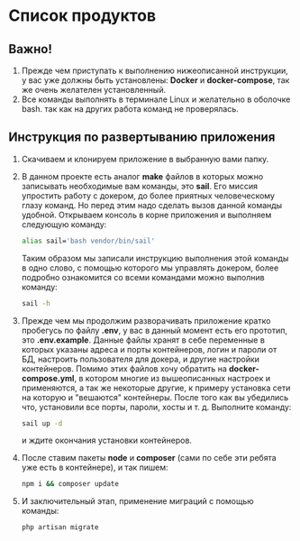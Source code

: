 # Список продуктов
## Важно!
1. Прежде чем приступать к выполнению нижеописанной инструкции, у вас уже должны быть установлены:
  __Docker__ и __docker-compose__, так же очень желателен установленный.
2. Все команды выполнять в терминале Linux и желательно в оболочке bash. так как на других работа команд не 
        проверялась.

## Инструкция по развертыванию приложения

1. Скачиваем и клонируем приложение в выбранную вами папку.
2. В данном проекте есть аналог __make__ файлов в которых можно записывать необходимые вам команды, это __sail__. 
   Его миссия упростить работу с докером, до более приятных человеческому глазу команд. Но перед этим надо сделать 
   вызов данной команды удобной. Открываем консоль в корне приложения и выполняем следующую команду:
   ```bash
   alias sail='bash vendor/bin/sail'
   ```
   Таким образом мы записали инструкцию выполнения этой команды в одно слово, с помощью которого мы управлять 
   докером, более подробно ознакомится со всеми командами можно выполнив команду:
   ```bash
   sail -h
   ```

3. Прежде чем мы продолжим разворачивать приложение кратко пробегусь по файлу __.env__, у вас в данный момент есть
   его прототип, это __.env.example__. Данные файлы хранят в себе переменные в которых указаны адреса и порты контейнеров,
   логин и пароли от БД, настроить пользователя для докера, и другие настройки контейнеров. Помимо этих файлов хочу 
   обратить на __docker-compose.yml__, в котором многие из вышеописанных настроек и применяются, а так же некоторые другие,
   к примеру установка сети на которую и "вешаются" контейнеры. После того как вы убедились что, установили все порты, пароли, хосты
   и т. д. Выполните команду:
   ```bash
   sail up -d
   ```
   и ждите окончания установки контейнеров.

4. После ставим пакеты <b>node</b> и <b>composer</b> (сами по себе эти ребята уже есть в контейнере), и так пишем:
   ```bash
   npm i && composer update
   ```
   
5. И заключительный этап, применение миграций с помощью команды:
    ```bash
    php artisan migrate 
    ```

